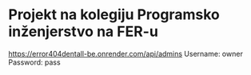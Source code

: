 # Projekt na kolegiju Programsko inženjerstvo na FER-u

https://error404dentall-be.onrender.com/api/admins
Username: owner
Password: pass
